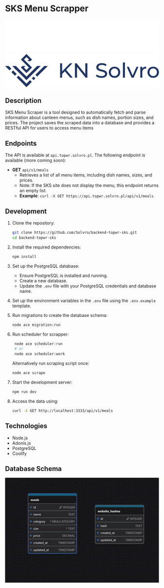 # SKS Menu Scrapper

![Solvro banner](./assets/solvro_dark.png#gh-dark-mode-only)
![Solvro banner](./assets/solvro_light.png#gh-light-mode-only)

## Description

SKS Menu Scraper is a tool designed to automatically fetch and parse information about canteen menus, such as dish names, portion sizes, and prices. The project saves the scraped data into a database and provides a RESTful API for users to access menu items

## Endpoints

The API is available at `api.topwr.solvro.pl`. The following endpoint is available (more coming soon):

- **GET** `api/v1/meals`
  - Retrieves a list of all menu items, including dish names, sizes, and prices.
  - Note: If the SKS site does not display the menu, this endpoint returns an empty list.
  - **Example**: `curl -X GET https://api.topwr.solvro.pl/api/v1/meals`

## Development

1. Clone the repository:

   ```bash
   git clone https://github.com/Solvro/backend-topwr-sks.git
   cd backend-topwr-sks
   ```

2. Install the required dependencies:

   ```bash
   npm install
   ```

3. Set up the PostgreSQL database:

   - Ensure PostgreSQL is installed and running.
   - Create a new database.
   - Update the `.env` file with your PostgreSQL credentials and database name.

4. Set up the environment variables in the `.env` file using the `.env.example` template.

5. Run migrations to create the database schema:

   ```bash
   node ace migration:run
   ```

6. Run scheduler for scrapper:

   ```bash
    node ace scheduler:run
    # or
    node ace scheduler:work
   ```

   Alternatively run scraping script once:

   ```bash
   node ace scrape
   ```

7. Start the development server:

   ```bash
   npm run dev
   ```

8. Access the data using:

   ```bash
   curl -X GET http://localhost:3333/api/v1/meals
   ```

## Technologies

- Node.js
- Adonis.js
- PostgreSQL
- Coolify

## Database Schema

![schema](./assets/schema.png)
